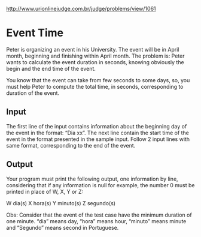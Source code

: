 http://www.urionlinejudge.com.br/judge/problems/view/1061

# Event Time

Peter is organizing an event in his University. The event will be in April
month, beginning and finishing within April month. The problem is: Peter wants
to calculate the event duration in seconds, knowing obviously the begin and
the end time of the event.

You know that the event can take from few seconds to some days, so, you must
help Peter to compute the total time, in seconds, corresponding to duration of the event.

## Input

The first line of the input contains information about the beginning day of
the event in the format: “Dia xx”. The next line contain the start time of
the event in the format presented in the sample input. Follow 2 input lines
with same format, corresponding to the end of the event.

## Output

Your program must print the following output, one information by line,
considering that if any information is null for example, the number 0 must be
printed in place of W, X, Y or Z:

W dia(s)
X hora(s)
Y minuto(s)
Z segundo(s)

Obs: Consider that the event of the test case have the minimum
duration of one minute. “dia” means day, “hora” means hour,
“minuto” means minute and “Segundo” means second in Portuguese.
